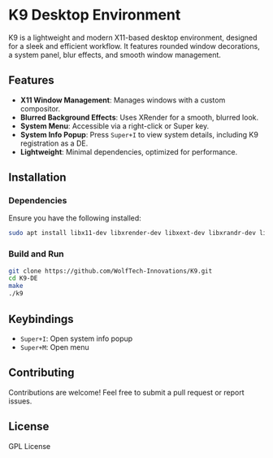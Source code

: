 # K9 Desktop Environment

K9 is a lightweight and modern X11-based desktop environment, designed for a sleek and efficient workflow. It features rounded window decorations, a system panel, blur effects, and smooth window management.

## Features
- **X11 Window Management**: Manages windows with a custom compositor.
- **Blurred Background Effects**: Uses XRender for a smooth, blurred look.
- **System Menu**: Accessible via a right-click or Super key.
- **System Info Popup**: Press `Super+I` to view system details, including K9 registration as a DE.
- **Lightweight**: Minimal dependencies, optimized for performance.

## Installation
### Dependencies
Ensure you have the following installed:
```sh
sudo apt install libx11-dev libxrender-dev libxext-dev libxrandr-dev libxft-dev libxcomposite-dev
```

### Build and Run
```sh
git clone https://github.com/WolfTech-Innovations/K9.git
cd K9-DE
make
./k9
```

## Keybindings
- `Super+I`: Open system info popup
- `Super+M`: Open menu

## Contributing
Contributions are welcome! Feel free to submit a pull request or report issues.

## License
GPL License

